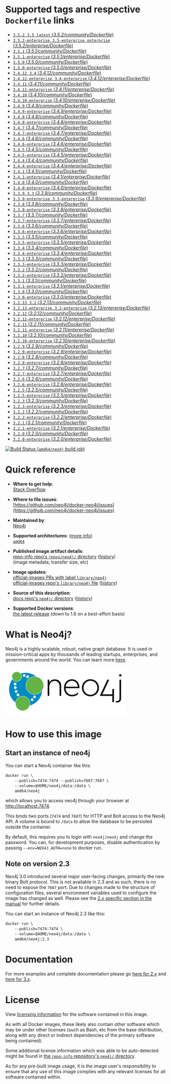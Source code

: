 <!--

********************************************************************************

WARNING:

    DO NOT EDIT "neo4j/README.md"

    IT IS AUTO-GENERATED

    (from the other files in "neo4j/" combined with a set of templates)

********************************************************************************

-->

# Supported tags and respective `Dockerfile` links

-	[`3.5.2`, `3.5`, `latest` (*3.5.2/community/Dockerfile*)](https://github.com/neo4j/docker-neo4j-publish/blob/933a0041bd5256a5f7e6c98ace551bfe3f4cbc69/3.5.2/community/Dockerfile)
-	[`3.5.2-enterprise`, `3.5-enterprise`, `enterprise` (*3.5.2/enterprise/Dockerfile*)](https://github.com/neo4j/docker-neo4j-publish/blob/933a0041bd5256a5f7e6c98ace551bfe3f4cbc69/3.5.2/enterprise/Dockerfile)
-	[`3.5.1` (*3.5.1/community/Dockerfile*)](https://github.com/neo4j/docker-neo4j-publish/blob/2dc22d0d20420bbea6f0d98cd824baa138c3ddf2/3.5.1/community/Dockerfile)
-	[`3.5.1-enterprise` (*3.5.1/enterprise/Dockerfile*)](https://github.com/neo4j/docker-neo4j-publish/blob/2dc22d0d20420bbea6f0d98cd824baa138c3ddf2/3.5.1/enterprise/Dockerfile)
-	[`3.5.0` (*3.5.0/community/Dockerfile*)](https://github.com/neo4j/docker-neo4j-publish/blob/bc0c1be414f5b671a681af8ac5dd8a5f83c02730/3.5.0/community/Dockerfile)
-	[`3.5.0-enterprise` (*3.5.0/enterprise/Dockerfile*)](https://github.com/neo4j/docker-neo4j-publish/blob/bc0c1be414f5b671a681af8ac5dd8a5f83c02730/3.5.0/enterprise/Dockerfile)
-	[`3.4.12`, `3.4` (*3.4.12/community/Dockerfile*)](https://github.com/neo4j/docker-neo4j-publish/blob/5096181b5ff5a5281f85e34b3fd20b2a403699e2/3.4.12/community/Dockerfile)
-	[`3.4.12-enterprise`, `3.4-enterprise` (*3.4.12/enterprise/Dockerfile*)](https://github.com/neo4j/docker-neo4j-publish/blob/5096181b5ff5a5281f85e34b3fd20b2a403699e2/3.4.12/enterprise/Dockerfile)
-	[`3.4.11` (*3.4.11/community/Dockerfile*)](https://github.com/neo4j/docker-neo4j-publish/blob/14ae6f5ab7723d1a96a2c86fccccccc2052f71e0/3.4.11/community/Dockerfile)
-	[`3.4.11-enterprise` (*3.4.11/enterprise/Dockerfile*)](https://github.com/neo4j/docker-neo4j-publish/blob/14ae6f5ab7723d1a96a2c86fccccccc2052f71e0/3.4.11/enterprise/Dockerfile)
-	[`3.4.10` (*3.4.10/community/Dockerfile*)](https://github.com/neo4j/docker-neo4j-publish/blob/fd6e47784c8a05d7c4b9a5d324eb8a19e896e0a8/3.4.10/community/Dockerfile)
-	[`3.4.10-enterprise` (*3.4.10/enterprise/Dockerfile*)](https://github.com/neo4j/docker-neo4j-publish/blob/fd6e47784c8a05d7c4b9a5d324eb8a19e896e0a8/3.4.10/enterprise/Dockerfile)
-	[`3.4.9` (*3.4.9/community/Dockerfile*)](https://github.com/neo4j/docker-neo4j-publish/blob/94477399f63ab99c035e50b46f642e791413dcaa/3.4.9/community/Dockerfile)
-	[`3.4.9-enterprise` (*3.4.9/enterprise/Dockerfile*)](https://github.com/neo4j/docker-neo4j-publish/blob/94477399f63ab99c035e50b46f642e791413dcaa/3.4.9/enterprise/Dockerfile)
-	[`3.4.8` (*3.4.8/community/Dockerfile*)](https://github.com/neo4j/docker-neo4j-publish/blob/bac5a9e57cac086d60d38e47b8bccd802934f184/3.4.8/community/Dockerfile)
-	[`3.4.8-enterprise` (*3.4.8/enterprise/Dockerfile*)](https://github.com/neo4j/docker-neo4j-publish/blob/bac5a9e57cac086d60d38e47b8bccd802934f184/3.4.8/enterprise/Dockerfile)
-	[`3.4.7` (*3.4.7/community/Dockerfile*)](https://github.com/neo4j/docker-neo4j-publish/blob/fe5f5d85197f237a0f9d3e068b83f43e1b2639b9/3.4.7/community/Dockerfile)
-	[`3.4.7-enterprise` (*3.4.7/enterprise/Dockerfile*)](https://github.com/neo4j/docker-neo4j-publish/blob/fe5f5d85197f237a0f9d3e068b83f43e1b2639b9/3.4.7/enterprise/Dockerfile)
-	[`3.4.6` (*3.4.6/community/Dockerfile*)](https://github.com/neo4j/docker-neo4j-publish/blob/5b7b18fea2b2aaab48a0f7fe7c614aeb4309aeb8/3.4.6/community/Dockerfile)
-	[`3.4.6-enterprise` (*3.4.6/enterprise/Dockerfile*)](https://github.com/neo4j/docker-neo4j-publish/blob/5b7b18fea2b2aaab48a0f7fe7c614aeb4309aeb8/3.4.6/enterprise/Dockerfile)
-	[`3.4.5` (*3.4.5/community/Dockerfile*)](https://github.com/neo4j/docker-neo4j-publish/blob/ce0110f71185f823af0a054b43ba188b20974630/3.4.5/community/Dockerfile)
-	[`3.4.5-enterprise` (*3.4.5/enterprise/Dockerfile*)](https://github.com/neo4j/docker-neo4j-publish/blob/ce0110f71185f823af0a054b43ba188b20974630/3.4.5/enterprise/Dockerfile)
-	[`3.4.4` (*3.4.4/community/Dockerfile*)](https://github.com/neo4j/docker-neo4j-publish/blob/c8dc53b8ace8a2013034cd687162d1f4e6929be1/3.4.4/community/Dockerfile)
-	[`3.4.4-enterprise` (*3.4.4/enterprise/Dockerfile*)](https://github.com/neo4j/docker-neo4j-publish/blob/c8dc53b8ace8a2013034cd687162d1f4e6929be1/3.4.4/enterprise/Dockerfile)
-	[`3.4.1` (*3.4.1/community/Dockerfile*)](https://github.com/neo4j/docker-neo4j-publish/blob/8ed2eb5feba2bddd6574d1326eee00593d080531/3.4.1/community/Dockerfile)
-	[`3.4.1-enterprise` (*3.4.1/enterprise/Dockerfile*)](https://github.com/neo4j/docker-neo4j-publish/blob/8ed2eb5feba2bddd6574d1326eee00593d080531/3.4.1/enterprise/Dockerfile)
-	[`3.4.0` (*3.4.0/community/Dockerfile*)](https://github.com/neo4j/docker-neo4j-publish/blob/eb6334f976453d0d8530a67b086ff96875a0742f/3.4.0/community/Dockerfile)
-	[`3.4.0-enterprise` (*3.4.0/enterprise/Dockerfile*)](https://github.com/neo4j/docker-neo4j-publish/blob/eb6334f976453d0d8530a67b086ff96875a0742f/3.4.0/enterprise/Dockerfile)
-	[`3.3.9`, `3.3` (*3.3.9/community/Dockerfile*)](https://github.com/neo4j/docker-neo4j-publish/blob/52af96c8f32fecb3ba08dab6c8babbfe86aa75a8/3.3.9/community/Dockerfile)
-	[`3.3.9-enterprise`, `3.3-enterprise` (*3.3.9/enterprise/Dockerfile*)](https://github.com/neo4j/docker-neo4j-publish/blob/52af96c8f32fecb3ba08dab6c8babbfe86aa75a8/3.3.9/enterprise/Dockerfile)
-	[`3.3.8` (*3.3.8/community/Dockerfile*)](https://github.com/neo4j/docker-neo4j-publish/blob/63de7d66942a3183380899a89faaef3a11190461/3.3.8/community/Dockerfile)
-	[`3.3.8-enterprise` (*3.3.8/enterprise/Dockerfile*)](https://github.com/neo4j/docker-neo4j-publish/blob/63de7d66942a3183380899a89faaef3a11190461/3.3.8/enterprise/Dockerfile)
-	[`3.3.7` (*3.3.7/community/Dockerfile*)](https://github.com/neo4j/docker-neo4j-publish/blob/9b9d732e44f3b134652c42a2795b241517b74a5b/3.3.7/community/Dockerfile)
-	[`3.3.7-enterprise` (*3.3.7/enterprise/Dockerfile*)](https://github.com/neo4j/docker-neo4j-publish/blob/9b9d732e44f3b134652c42a2795b241517b74a5b/3.3.7/enterprise/Dockerfile)
-	[`3.3.6` (*3.3.6/community/Dockerfile*)](https://github.com/neo4j/docker-neo4j-publish/blob/15b853ffebb036d981002b8f6130a62a432328d4/3.3.6/community/Dockerfile)
-	[`3.3.6-enterprise` (*3.3.6/enterprise/Dockerfile*)](https://github.com/neo4j/docker-neo4j-publish/blob/15b853ffebb036d981002b8f6130a62a432328d4/3.3.6/enterprise/Dockerfile)
-	[`3.3.5` (*3.3.5/community/Dockerfile*)](https://github.com/neo4j/docker-neo4j-publish/blob/de5c2157b11dbf2c7256b4aceca84313a2b8350c/3.3.5/community/Dockerfile)
-	[`3.3.5-enterprise` (*3.3.5/enterprise/Dockerfile*)](https://github.com/neo4j/docker-neo4j-publish/blob/de5c2157b11dbf2c7256b4aceca84313a2b8350c/3.3.5/enterprise/Dockerfile)
-	[`3.3.4` (*3.3.4/community/Dockerfile*)](https://github.com/neo4j/docker-neo4j-publish/blob/bff364da12162093c10830b41b6b60d92f7d7c6e/3.3.4/community/Dockerfile)
-	[`3.3.4-enterprise` (*3.3.4/enterprise/Dockerfile*)](https://github.com/neo4j/docker-neo4j-publish/blob/bff364da12162093c10830b41b6b60d92f7d7c6e/3.3.4/enterprise/Dockerfile)
-	[`3.3.3` (*3.3.3/community/Dockerfile*)](https://github.com/neo4j/docker-neo4j-publish/blob/cb3ffef1bfdec6eb051d912f36aa91702c6a6f22/3.3.3/community/Dockerfile)
-	[`3.3.3-enterprise` (*3.3.3/enterprise/Dockerfile*)](https://github.com/neo4j/docker-neo4j-publish/blob/cb3ffef1bfdec6eb051d912f36aa91702c6a6f22/3.3.3/enterprise/Dockerfile)
-	[`3.3.2` (*3.3.2/community/Dockerfile*)](https://github.com/neo4j/docker-neo4j-publish/blob/d2ac73d32328f299d14aad08bb82e7daefe1e575/3.3.2/community/Dockerfile)
-	[`3.3.2-enterprise` (*3.3.2/enterprise/Dockerfile*)](https://github.com/neo4j/docker-neo4j-publish/blob/d2ac73d32328f299d14aad08bb82e7daefe1e575/3.3.2/enterprise/Dockerfile)
-	[`3.3.1` (*3.3.1/community/Dockerfile*)](https://github.com/neo4j/docker-neo4j-publish/blob/9a175bdb484967c609c5c369256b866a577f86b3/3.3.1/community/Dockerfile)
-	[`3.3.1-enterprise` (*3.3.1/enterprise/Dockerfile*)](https://github.com/neo4j/docker-neo4j-publish/blob/9a175bdb484967c609c5c369256b866a577f86b3/3.3.1/enterprise/Dockerfile)
-	[`3.3.0` (*3.3.0/community/Dockerfile*)](https://github.com/neo4j/docker-neo4j-publish/blob/aa31654ee8544cd544b369d2646cf372086f7b70/3.3.0/community/Dockerfile)
-	[`3.3.0-enterprise` (*3.3.0/enterprise/Dockerfile*)](https://github.com/neo4j/docker-neo4j-publish/blob/aa31654ee8544cd544b369d2646cf372086f7b70/3.3.0/enterprise/Dockerfile)
-	[`3.2.13`, `3.2` (*3.2.13/community/Dockerfile*)](https://github.com/neo4j/docker-neo4j-publish/blob/2026f37726e711895ce686e60fe03a987e94d74c/3.2.13/community/Dockerfile)
-	[`3.2.13-enterprise`, `3.2-enterprise` (*3.2.13/enterprise/Dockerfile*)](https://github.com/neo4j/docker-neo4j-publish/blob/2026f37726e711895ce686e60fe03a987e94d74c/3.2.13/enterprise/Dockerfile)
-	[`3.2.12` (*3.2.12/community/Dockerfile*)](https://github.com/neo4j/docker-neo4j-publish/blob/2f41deb3820f4494c51da06f104154d2348fe526/3.2.12/community/Dockerfile)
-	[`3.2.12-enterprise` (*3.2.12/enterprise/Dockerfile*)](https://github.com/neo4j/docker-neo4j-publish/blob/2f41deb3820f4494c51da06f104154d2348fe526/3.2.12/enterprise/Dockerfile)
-	[`3.2.11` (*3.2.11/community/Dockerfile*)](https://github.com/neo4j/docker-neo4j-publish/blob/c5ab0e04f209cdce7a764c67620cd0aabb125365/3.2.11/community/Dockerfile)
-	[`3.2.11-enterprise` (*3.2.11/enterprise/Dockerfile*)](https://github.com/neo4j/docker-neo4j-publish/blob/c5ab0e04f209cdce7a764c67620cd0aabb125365/3.2.11/enterprise/Dockerfile)
-	[`3.2.10` (*3.2.10/community/Dockerfile*)](https://github.com/neo4j/docker-neo4j-publish/blob/bff364da12162093c10830b41b6b60d92f7d7c6e/3.2.10/community/Dockerfile)
-	[`3.2.10-enterprise` (*3.2.10/enterprise/Dockerfile*)](https://github.com/neo4j/docker-neo4j-publish/blob/bff364da12162093c10830b41b6b60d92f7d7c6e/3.2.10/enterprise/Dockerfile)
-	[`3.2.9` (*3.2.9/community/Dockerfile*)](https://github.com/neo4j/docker-neo4j-publish/blob/bff364da12162093c10830b41b6b60d92f7d7c6e/3.2.9/community/Dockerfile)
-	[`3.2.9-enterprise` (*3.2.9/enterprise/Dockerfile*)](https://github.com/neo4j/docker-neo4j-publish/blob/bff364da12162093c10830b41b6b60d92f7d7c6e/3.2.9/enterprise/Dockerfile)
-	[`3.2.8` (*3.2.8/community/Dockerfile*)](https://github.com/neo4j/docker-neo4j-publish/blob/520e268aa4c844a6b02cb7835957a4681eae0116/3.2.8/community/Dockerfile)
-	[`3.2.8-enterprise` (*3.2.8/enterprise/Dockerfile*)](https://github.com/neo4j/docker-neo4j-publish/blob/520e268aa4c844a6b02cb7835957a4681eae0116/3.2.8/enterprise/Dockerfile)
-	[`3.2.7` (*3.2.7/community/Dockerfile*)](https://github.com/neo4j/docker-neo4j-publish/blob/f058d0c9d47aa6e8f854153242c42d1f28f5d014/3.2.7/community/Dockerfile)
-	[`3.2.7-enterprise` (*3.2.7/enterprise/Dockerfile*)](https://github.com/neo4j/docker-neo4j-publish/blob/f058d0c9d47aa6e8f854153242c42d1f28f5d014/3.2.7/enterprise/Dockerfile)
-	[`3.2.6` (*3.2.6/community/Dockerfile*)](https://github.com/neo4j/docker-neo4j-publish/blob/b14561494c0f0851a6e2db38647bfb02d1bd7eb4/3.2.6/community/Dockerfile)
-	[`3.2.6-enterprise` (*3.2.6/enterprise/Dockerfile*)](https://github.com/neo4j/docker-neo4j-publish/blob/b14561494c0f0851a6e2db38647bfb02d1bd7eb4/3.2.6/enterprise/Dockerfile)
-	[`3.2.5` (*3.2.5/community/Dockerfile*)](https://github.com/neo4j/docker-neo4j-publish/blob/a20b39574373d3e7c0d36d96c70872fcf5325237/3.2.5/community/Dockerfile)
-	[`3.2.5-enterprise` (*3.2.5/enterprise/Dockerfile*)](https://github.com/neo4j/docker-neo4j-publish/blob/a20b39574373d3e7c0d36d96c70872fcf5325237/3.2.5/enterprise/Dockerfile)
-	[`3.2.3` (*3.2.3/community/Dockerfile*)](https://github.com/neo4j/docker-neo4j-publish/blob/1f97c5b18ad907d83128e858ae188d4be5203c61/3.2.3/community/Dockerfile)
-	[`3.2.3-enterprise` (*3.2.3/enterprise/Dockerfile*)](https://github.com/neo4j/docker-neo4j-publish/blob/1f97c5b18ad907d83128e858ae188d4be5203c61/3.2.3/enterprise/Dockerfile)
-	[`3.2.2` (*3.2.2/community/Dockerfile*)](https://github.com/neo4j/docker-neo4j-publish/blob/6b6d7bc20c6c3faec4336055f56f2dab5b0b2e4f/3.2.2/community/Dockerfile)
-	[`3.2.2-enterprise` (*3.2.2/enterprise/Dockerfile*)](https://github.com/neo4j/docker-neo4j-publish/blob/6b6d7bc20c6c3faec4336055f56f2dab5b0b2e4f/3.2.2/enterprise/Dockerfile)
-	[`3.2.1` (*3.2.1/community/Dockerfile*)](https://github.com/neo4j/docker-neo4j-publish/blob/ae826519a7acf389396ab6c388fe299c21b41107/3.2.1/community/Dockerfile)
-	[`3.2.1-enterprise` (*3.2.1/enterprise/Dockerfile*)](https://github.com/neo4j/docker-neo4j-publish/blob/ae826519a7acf389396ab6c388fe299c21b41107/3.2.1/enterprise/Dockerfile)
-	[`3.2.0` (*3.2.0/community/Dockerfile*)](https://github.com/neo4j/docker-neo4j-publish/blob/c0364e1bcbc35a536abb93ec88dc3bfc288b23bf/3.2.0/community/Dockerfile)
-	[`3.2.0-enterprise` (*3.2.0/enterprise/Dockerfile*)](https://github.com/neo4j/docker-neo4j-publish/blob/c0364e1bcbc35a536abb93ec88dc3bfc288b23bf/3.2.0/enterprise/Dockerfile)

[![Build Status](https://doi-janky.infosiftr.net/job/multiarch/job/amd64/job/neo4j/badge/icon) (`amd64/neo4j` build job)](https://doi-janky.infosiftr.net/job/multiarch/job/amd64/job/neo4j/)

# Quick reference

-	**Where to get help**:  
	[Stack Overflow](http://stackoverflow.com/questions/tagged/neo4j)

-	**Where to file issues**:  
	[https://github.com/neo4j/docker-neo4j/issues](https://github.com/neo4j/docker-neo4j/issues)

-	**Maintained by**:  
	[Neo4j](https://github.com/neo4j/docker-neo4j)

-	**Supported architectures**: ([more info](https://github.com/docker-library/official-images#architectures-other-than-amd64))  
	[`amd64`](https://hub.docker.com/r/amd64/neo4j/)

-	**Published image artifact details**:  
	[repo-info repo's `repos/neo4j/` directory](https://github.com/docker-library/repo-info/blob/master/repos/neo4j) ([history](https://github.com/docker-library/repo-info/commits/master/repos/neo4j))  
	(image metadata, transfer size, etc)

-	**Image updates**:  
	[official-images PRs with label `library/neo4j`](https://github.com/docker-library/official-images/pulls?q=label%3Alibrary%2Fneo4j)  
	[official-images repo's `library/neo4j` file](https://github.com/docker-library/official-images/blob/master/library/neo4j) ([history](https://github.com/docker-library/official-images/commits/master/library/neo4j))

-	**Source of this description**:  
	[docs repo's `neo4j/` directory](https://github.com/docker-library/docs/tree/master/neo4j) ([history](https://github.com/docker-library/docs/commits/master/neo4j))

-	**Supported Docker versions**:  
	[the latest release](https://github.com/docker/docker-ce/releases/latest) (down to 1.6 on a best-effort basis)

# What is Neo4j?

Neo4j is a highly scalable, robust, native graph database. It is used in mission-critical apps by thousands of leading startups, enterprises, and governments around the world. You can learn more [here](http://neo4j.com/developer).

![logo](https://raw.githubusercontent.com/docker-library/docs/2289fb3b561c63750032ac74ff65034c0e486072/neo4j/logo.png)

# How to use this image

## Start an instance of neo4j

You can start a Neo4j container like this:

```console
docker run \
    --publish=7474:7474 --publish=7687:7687 \
    --volume=$HOME/neo4j/data:/data \
    amd64/neo4j
```

which allows you to access neo4j through your browser at [http://localhost:7474](http://localhost:7474).

This binds two ports (`7474` and `7687`) for HTTP and Bolt access to the Neo4j API. A volume is bound to `/data` to allow the database to be persisted outside the container.

By default, this requires you to login with `neo4j/neo4j` and change the password. You can, for development purposes, disable authentication by passing `--env=NEO4J_AUTH=none` to docker run.

## Note on version 2.3

Neo4j 3.0 introduced several major user-facing changes, primarily the new binary Bolt protocol. This is not available in 2.3 and as such, there is no need to expose the `7687` port. Due to changes made to the structure of configuration files, several environment variables used to configure the image has changed as well. Please see the [2.x specific section in the manual](http://neo4j.com/developer/docker-23/) for further details.

You can start an instance of Neo4j 2.3 like this:

```console
docker run \
    --publish=7474:7474 \
    --volume=$HOME/neo4j/data:/data \
    amd64/neo4j:2.3
```

# Documentation

For more examples and complete documentation please go [here for 2.x](http://neo4j.com/developer/docker-23/) and [here for 3.x](http://neo4j.com/docs/operations-manual/current/deployment/single-instance/docker/).

# License

View [licensing information](https://neo4j.com/licensing) for the software contained in this image.

As with all Docker images, these likely also contain other software which may be under other licenses (such as Bash, etc from the base distribution, along with any direct or indirect dependencies of the primary software being contained).

Some additional license information which was able to be auto-detected might be found in [the `repo-info` repository's `neo4j/` directory](https://github.com/docker-library/repo-info/tree/master/repos/neo4j).

As for any pre-built image usage, it is the image user's responsibility to ensure that any use of this image complies with any relevant licenses for all software contained within.
